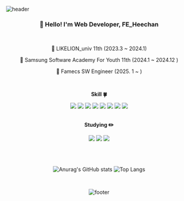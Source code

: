 <!-- 헤더 -->
![header](https://capsule-render.vercel.app/api?type=waving&&color=gradient&height=100&section=header&fontSize=90)

<div align=center>
<!--소개-->

<h3 align="center">👋 Hello! I'm Web Developer, FE_Heechan</h3>

<br/>

<p text-align="center">
    🦁 LIKELION_univ 11th (2023.3 ~ 2024.1)    
    
🏢 Samsung Software Academy For Youth 11th (2024.1 ~ 2024.12 )

🏢 Famecs SW Engineer (2025. 1 ~ )
</p>
<br/>
 
 <!--기술스택-->
  <strong> Skill :four_leaf_clover: </strong>

  <!--프론트-->
  <img src="https://img.shields.io/badge/React-61DAFB?style=flat&logo=React&logoColor=white"/>
  <img src="https://img.shields.io/badge/React_Native-20232A?style=flat&logo=react&logoColor=61DAFB" />

  
  <img src="https://img.shields.io/badge/HTML5-E34F26?style=flat&logo=html5&logoColor=white"/>
  <img src="https://img.shields.io/badge/CSS3-1572B6?style=flat&logo=css3&logoColor=white"/>
  <img src="https://img.shields.io/badge/JavaScript-F7DF1E?style=flat&logo=JavaScript&logoColor=white"/>
  <img src="https://img.shields.io/badge/TypeScript-3178C6?style=flat&logo=TypeScript&logoColor=white"/>
  
  
  <!--백-->
  <img src="https://img.shields.io/badge/Python-3766AB?style=flat-square&logo=Python&logoColor=white"/> 
  <img src="https://custom-icon-badges.demolab.com/badge/C%23-%23239120.svg?logo=cshrp&logoColor=white" />
  </br>
  <!--번들러 -->
  </br>
  
 <!--공부중 -->
 
  <strong> Studying :pencil2: </strong> 
  
 <img src="https://img.shields.io/badge/Vue.js-35495E?style=flat&logo=vue.js&logoColor=4FC08D"/>
 <img src="https://img.shields.io/badge/Django-092E20?style=flat&logo=django&logoColor=white"/>
 <img src="https://img.shields.io/badge/NodeJS-339933?style=flat&logo=Node.js&logoColor=white"/>
  <!--백-->
  <br/>
  <br/>
  <br/>
  <br/>

  

<!-- 깃허브 스탯-->
   ![Anurag's GitHub stats](https://github-readme-stats.vercel.app/api?username=Kamuie99&show_icons=true&theme=transparent&count_private=true&include_all_commits=true&hide_title=true)  ![Top Langs](https://github-readme-stats.vercel.app/api/top-langs/?username=Kamuie99&hide=jupyter%20notebook&layout=compact)

   <br/>

<!-- 하단 배너 -->
   ![footer](https://capsule-render.vercel.app/api?type=waving&&color=gradient&height=100&section=footer&fontSize=90)
